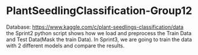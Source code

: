 # PlantSeedlingClassification-Group12
Database: https://www.kaggle.com/c/plant-seedlings-classification/data
the Sprint2 python script shows how we load and preprocess the Train Data and Test Data(Mask the train Data).
In Sprint3, we are going to train the data with 2 different models and compare the results.
